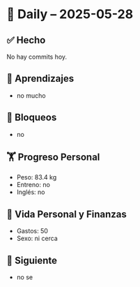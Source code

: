 # 🐅 Daily – 2025-05-28

## ✅ Hecho
No hay commits hoy.


## 🧠 Aprendizajes
- no mucho

## 🚧 Bloqueos
- no

## 🏋️ Progreso Personal
- Peso: 83.4 kg
- Entreno: no
- Inglés: no

## 🧾 Vida Personal y Finanzas
- Gastos: 50
- Sexo: ni cerca

## 🚀 Siguiente
- no se
